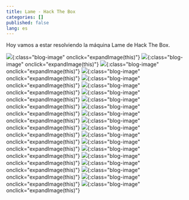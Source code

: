 ```yaml
---
title: Lame - Hack The Box
categories: []
published: false
lang: es
---
```


Hoy vamos a estar resolviendo la máquina Lame de Hack The Box.

![](http://192.168.152.131:80/1.png){:class="blog-image" onclick="expandImage(this)"}
![](http://192.168.152.131:80/2.png){:class="blog-image" onclick="expandImage(this)"}
![](http://192.168.152.131:80/3a.png){:class="blog-image" onclick="expandImage(this)"}
![](http://192.168.152.131:80/4.png){:class="blog-image" onclick="expandImage(this)"}
![](http://192.168.152.131:80/5.png){:class="blog-image" onclick="expandImage(this)"}
![](http://192.168.152.131:80/6.png){:class="blog-image" onclick="expandImage(this)"}
![](http://192.168.152.131:80/7.png){:class="blog-image" onclick="expandImage(this)"}
![](http://192.168.152.131:80/8.png){:class="blog-image" onclick="expandImage(this)"}
![](http://192.168.152.131:80/9.png){:class="blog-image" onclick="expandImage(this)"}
![](http://192.168.152.131:80/10.png){:class="blog-image" onclick="expandImage(this)"}
![](http://192.168.152.131:80/11.png){:class="blog-image" onclick="expandImage(this)"}
![](http://192.168.152.131:80/12.png){:class="blog-image" onclick="expandImage(this)"}
![](http://192.168.152.131:80/13.png){:class="blog-image" onclick="expandImage(this)"}
![](http://192.168.152.131:80/14.png){:class="blog-image" onclick="expandImage(this)"}
![](http://192.168.152.131:80/15.png){:class="blog-image" onclick="expandImage(this)"}
![](http://192.168.152.131:80/16.png){:class="blog-image" onclick="expandImage(this)"}
![](http://192.168.152.131:80/17.png){:class="blog-image" onclick="expandImage(this)"}
![](http://192.168.152.131:80/18.png){:class="blog-image" onclick="expandImage(this)"}
![](http://192.168.152.131:80/19.png){:class="blog-image" onclick="expandImage(this)"}
![](http://192.168.152.131:80/20.png){:class="blog-image" onclick="expandImage(this)"}
